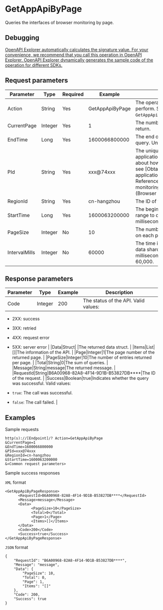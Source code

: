 # GetAppApiByPage

Queries the interfaces of browser monitoring by page.

## Debugging

[OpenAPI Explorer automatically calculates the signature value. For your convenience, we recommend that you call this operation in OpenAPI Explorer. OpenAPI Explorer dynamically generates the sample code of the operation for different SDKs.](https://api.aliyun.com/#product=ARMS&api=GetAppApiByPage&type=RPC&version=2019-08-08)

## Request parameters

|Parameter|Type|Required|Example|Description|
|---------|----|--------|-------|-----------|
|Action|String|Yes|GetAppApiByPage|The operation that you want to perform. Set the value to `GetAppApiByPage`. |
|CurrentPage|Integer|Yes|1|The number of the page to return. |
|EndTime|Long|Yes|1600066800000|The end of the time range to query. Unit: milliseconds. |
|PId|String|Yes|xxx@74xxx|The unique identifier of the application.For information about how to obtain the `pid`, see [Obtain the PID of an application](/intl.en-US/API Reference/Browser monitoring/QueryMetricByPage (Browser Monitoring).md). |
|RegionId|String|Yes|cn-hangzhou|The ID of the region. |
|StartTime|Long|Yes|1600063200000|The beginning of the time range to query. Unit: milliseconds. |
|PageSize|Integer|No|10|The number of entries to return on each page. |
|IntervalMills|Integer|No|60000|The time interval between the data shards to be queried. Unit: milliseconds. Minimum value: 60,000. |

## Response parameters

|Parameter|Type|Example|Description|
|---------|----|-------|-----------|
|Code|Integer|200|The status of the API. Valid values:

-   2XX: success
-   3XX: retried
-   4XX: request error
-   5XX: server error |
|Data|Struct| |The returned data struct. |
|Items|List|\[\]|The information of the API. |
|Page|Integer|1|The page number of the returned page. |
|PageSize|Integer|10|The number of entries returned per page. |
|Total|String|0|The sum of queries. |
|Message|String|message|The returned message. |
|RequestId|String|B6A00968-82A8-4F14-9D1B-B53827DB\*\*\*\*|The ID of the request. |
|Success|Boolean|true|Indicates whether the query was successful. Valid values:

-   `true`: The call was successful.
-   `false`: The call failed. |

## Examples

Sample requests

```
http(s)://[Endpoint]/? Action=GetAppApiByPage
&CurrentPage=1
&EndTime=1600066800000
&PId=xxx@74xxx
&RegionId=cn-hangzhou
&StartTime=1600063200000
&<Common request parameters>
```

Sample success responses

`XML` format

```
<GetAppApiByPageResponse>
      <RequestId>B6A00968-82A8-4F14-9D1B-B53827DB****</RequestId>
      <Message>message</Message>
      <Data>
            <PageSize>10</PageSize>
            <Total>0</Total>
            <Page>1</Page>
            <Items>[]</Items>
      </Data>
      <Code>200</Code>
      <Success>true</Success>
</GetAppApiByPageResponse>
```

`JSON` format

```
{
    "RequestId": "B6A00968-82A8-4F14-9D1B-B53827DB****",
    "Message": "message",
    "Data": {
        "PageSize": 10,
        "Total": 0,
        "Page": 1,
        "Items": "[]"
    },
    "Code": 200,
    "Success": true
}
```

